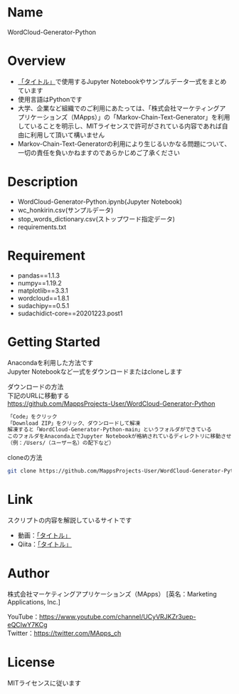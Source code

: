 # Name

WordCloud-Generator-Python


# Overview

- [「タイトル」](https://www.youtube.com/watch?v=I_2WlQDPQOA)で使用するJupyter Notebookやサンプルデータ一式をまとめています
- 使用言語はPythonです
- 大学、企業など組織でのご利用にあたっては、「株式会社マーケティングアプリケーションズ（MApps）」の「Markov-Chain-Text-Generator」を利用していることを明示し、MITライセンスで許可がされている内容であれば自由に利用して頂いて構いません
- Markov-Chain-Text-Generatorの利用により生じるいかなる問題について、一切の責任を負いかねますのであらかじめご了承ください

# Description

- WordCloud-Generator-Python.ipynb(Jupyter Notebook)
- wc_honkirin.csv(サンプルデータ)
- stop_words_dictionary.csv(ストップワード指定データ)
- requirements.txt

# Requirement

- pandas==1.1.3  
- numpy==1.19.2
- matplotlib==3.3.1 
- wordcloud==1.8.1   
- sudachipy==0.5.1
- sudachidict-core==20201223.post1 

# Getting Started

Anacondaを利用した方法です<br>
Jupyter Notebookなど一式をダウンロードまたはcloneします

ダウンロードの方法<br>
下記のURLに移動する<br>
https://github.com/MappsProjects-User/WordCloud-Generator-Python
```bash
「Code」をクリック
「Download ZIP」をクリック、ダウンロードして解凍
解凍すると「WordCloud-Generator-Python-main」というフォルダができている
このフォルダをAnaconda上でJupyter Notebookが格納されているディレクトリに移動させる
（例：/Users/（ユーザー名）の配下など）
```

cloneの方法
```bash
git clone https://github.com/MappsProjects-User/WordCloud-Generator-Python.git
```

# Link

スクリプトの内容を解説しているサイトです

- 動画：[「タイトル」](https://www.youtube.com/watch?v=I_2WlQDPQOA)
- Qiita：[「タイトル」](https://qiita.com/mapps/items/c0d3f1b73bc9ef398790)

# Author

株式会社マーケティングアプリケーションズ（MApps）
[英名：Marketing Applications, Inc.]

YouTube：https://www.youtube.com/channel/UCyVRJKZr3uep-eQCIwY7KCg<br>
Twitter：https://twitter.com/MApps_ch

# License

MITライセンスに従います
